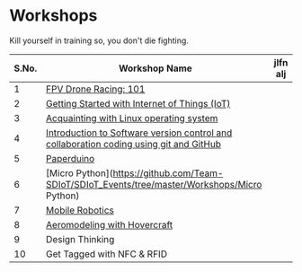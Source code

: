 # Workshops

Kill yourself in training so, you don't die fighting.

|S.No.|Workshop Name| jlfn alj|
|---|---|---|
|1|[FPV Drone Racing: 101](https://github.com/Team-SDIoT/SDIoT_Events/tree/master/Workshops/FPV-Drone-Racing-101)| |
|2|[Getting Started with Internet of Things (IoT)](https://github.com/Team-SDIoT/SDIoT_Events/tree/master/Workshops/Getting%20Started%20with%20Internet%20of%20Things%20-IoT)| |
|3|[Acquainting with Linux operating system](https://github.com/Team-SDIoT/SDIoT_Events/tree/master/Workshops/Linux-Operating-System-101)| |
|4|[Introduction to Software version control and collaboration coding using git and GitHub](https://github.com/Team-SDIoT/SDIoT_Events/tree/master/Workshops/Introduction-to-Github)||
|5|[Paperduino](https://github.com/Team-SDIoT/SDIoT_Events/tree/master/Workshops/Paperduino)|   |
|6|[Micro Python](https://github.com/Team-SDIoT/SDIoT_Events/tree/master/Workshops/Micro Python)| |
|7|[Mobile Robotics](https://github.com/Team-SDIoT/SDIoT_Events/tree/master/Workshops/Mobile%20Robotics)| |
|8|[Aeromodeling with Hovercraft](https://github.com/Team-SDIoT/SDIoT_Events/tree/master/Workshops/Aeromodeling%20with%20Hovercraft)| |
|9|Design Thinking| |    
|10|Get Tagged with NFC & RFID| |

